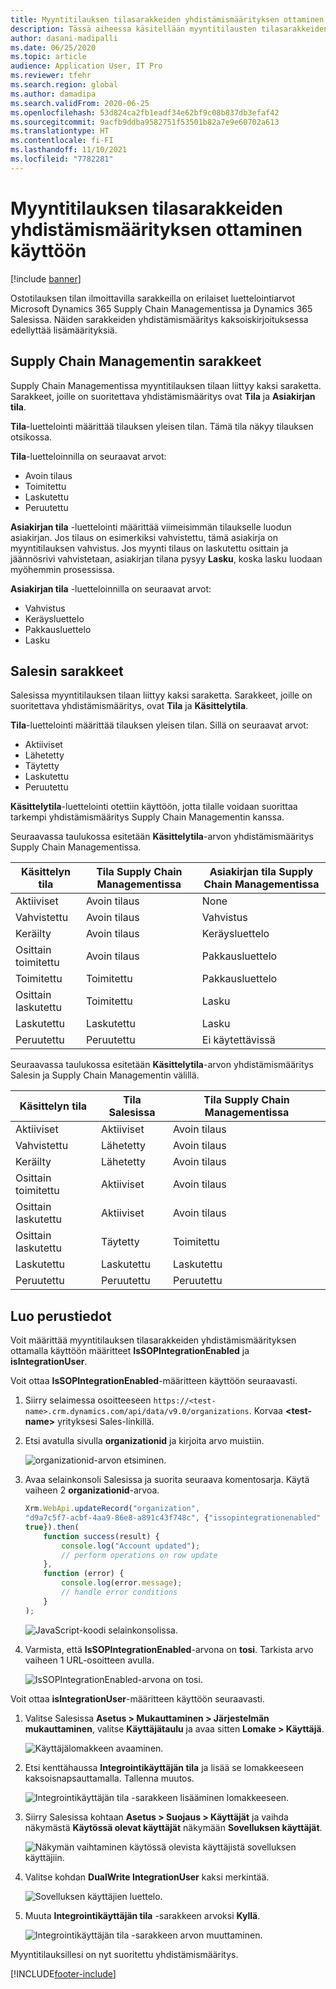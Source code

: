 ```yaml
---
title: Myyntitilauksen tilasarakkeiden yhdistämismäärityksen ottaminen käyttöön
description: Tässä aiheessa käsitellään myyntitilausten tilasarakkeiden määrittämistä kaksoiskirjoitusta varten.
author: dasani-madipalli
ms.date: 06/25/2020
ms.topic: article
audience: Application User, IT Pro
ms.reviewer: tfehr
ms.search.region: global
ms.author: damadipa
ms.search.validFrom: 2020-06-25
ms.openlocfilehash: 53d824ca2fb1eadf34e62bf9c08b837db3efaf42
ms.sourcegitcommit: 9acfb9ddba9582751f53501b82a7e9e60702a613
ms.translationtype: HT
ms.contentlocale: fi-FI
ms.lasthandoff: 11/10/2021
ms.locfileid: "7782281"
---
```

# <a name="set-up-the-mapping-for-the-sales-order-status-columns"></a>Myyntitilauksen tilasarakkeiden yhdistämismäärityksen ottaminen käyttöön

[!include [banner](../../includes/banner.md)]

Ostotilauksen tilan ilmoittavilla sarakkeilla on erilaiset luettelointiarvot Microsoft Dynamics 365 Supply Chain Managementissa ja Dynamics 365 Salesissa. Näiden sarakkeiden yhdistämismääritys kaksoiskirjoituksessa edellyttää lisämäärityksiä.

## <a name="columns-in-supply-chain-management"></a>Supply Chain Managementin sarakkeet

Supply Chain Managementissa myyntitilauksen tilaan liittyy kaksi saraketta. Sarakkeet, joille on suoritettava yhdistämismääritys ovat **Tila** ja **Asiakirjan tila**.

**Tila**-luettelointi määrittää tilauksen yleisen tilan. Tämä tila näkyy tilauksen otsikossa.

**Tila**-luetteloinnilla on seuraavat arvot:

- Avoin tilaus
- Toimitettu
- Laskutettu
- Peruutettu

**Asiakirjan tila** -luettelointi määrittää viimeisimmän tilaukselle luodun asiakirjan. Jos tilaus on esimerkiksi vahvistettu, tämä asiakirja on myyntitilauksen vahvistus. Jos myynti tilaus on laskutettu osittain ja jäännösrivi vahvistetaan, asiakirjan tilana pysyy **Lasku**, koska lasku luodaan myöhemmin prosessissa.

**Asiakirjan tila** -luetteloinnilla on seuraavat arvot:

- Vahvistus
- Keräysluettelo
- Pakkausluettelo
- Lasku

## <a name="columns-in-sales"></a>Salesin sarakkeet

Salesissa myyntitilauksen tilaan liittyy kaksi saraketta. Sarakkeet, joille on suoritettava yhdistämismääritys, ovat **Tila** ja **Käsittelytila**.

**Tila**-luettelointi määrittää tilauksen yleisen tilan. Sillä on seuraavat arvot:

- Aktiiviset
- Lähetetty
- Täytetty
- Laskutettu
- Peruutettu

**Käsittelytila**-luettelointi otettiin käyttöön, jotta tilalle voidaan suorittaa tarkempi yhdistämismääritys Supply Chain Managementin kanssa.

Seuraavassa taulukossa esitetään **Käsittelytila**-arvon yhdistämismääritys Supply Chain Managementissa.

| Käsittelyn tila   | Tila Supply Chain Managementissa | Asiakirjan tila Supply Chain Managementissa |
|---------------------|-----------------------------------|--------------------------------------------|
| Aktiiviset              | Avoin tilaus                        | None                                       |
| Vahvistettu           | Avoin tilaus                        | Vahvistus                               |
| Keräilty              | Avoin tilaus                        | Keräysluettelo                               |
| Osittain toimitettu | Avoin tilaus                        | Pakkausluettelo                               |
| Toimitettu           | Toimitettu                         | Pakkausluettelo                               |
| Osittain laskutettu  | Toimitettu                         | Lasku                                    |
| Laskutettu            | Laskutettu                          | Lasku                                    |
| Peruutettu           | Peruutettu                         | Ei käytettävissä                             |

Seuraavassa taulukossa esitetään **Käsittelytila**-arvon yhdistämismääritys Salesin ja Supply Chain Managementin välillä.

| Käsittelyn tila   | Tila Salesissa | Tila Supply Chain Managementissa |
|---------------------|-----------------|-----------------------------------|
| Aktiiviset              | Aktiiviset          | Avoin tilaus                        |
| Vahvistettu           | Lähetetty       | Avoin tilaus                        |
| Keräilty              | Lähetetty       | Avoin tilaus                        |
| Osittain toimitettu | Aktiiviset          | Avoin tilaus                        |
| Osittain laskutettu  | Aktiiviset          | Avoin tilaus                        |
| Osittain laskutettu  | Täytetty       | Toimitettu                         |
| Laskutettu            | Laskutettu        | Laskutettu                          |
| Peruutettu           | Peruutettu       | Peruutettu                         |

## <a name="setup"></a>Luo perustiedot

Voit määrittää myyntitilauksen tilasarakkeiden yhdistämismäärityksen ottamalla käyttöön määritteet **IsSOPIntegrationEnabled** ja **isIntegrationUser**.

Voit ottaa **IsSOPIntegrationEnabled**-määritteen käyttöön seuraavasti.

1. Siirry selaimessa osoitteeseen `https://<test-name>.crm.dynamics.com/api/data/v9.0/organizations`. Korvaa **\<test-name\>** yrityksesi Sales-linkillä.
2. Etsi avatulla sivulla **organizationid** ja kirjoita arvo muistiin.

    ![organizationid-arvon etsiminen.](media/sales-map-orgid.png)

3. Avaa selainkonsoli Salesissa ja suorita seuraava komentosarja. Käytä vaiheen 2 **organizationid**-arvoa.

    ```javascript
    Xrm.WebApi.updateRecord("organization",
    "d9a7c5f7-acbf-4aa9-86e8-a891c43f748c", {"issopintegrationenabled" :
    true}).then(
        function success(result) {
            console.log("Account updated");
            // perform operations on row update
        },
        function (error) {
            console.log(error.message);
            // handle error conditions
        }
    );
    ```

    ![JavaScript-koodi selainkonsolissa.](media/sales-map-script.png)

4. Varmista, että **IsSOPIntegrationEnabled**-arvona on **tosi**. Tarkista arvo vaiheen 1 URL-osoitteen avulla.

    ![IsSOPIntegrationEnabled-arvona on tosi.](media/sales-map-integration-enabled.png)

Voit ottaa **isIntegrationUser**-määritteen käyttöön seuraavasti.

1. Valitse Salesissa **Asetus \> Mukauttaminen \> Järjestelmän mukauttaminen**, valitse **Käyttäjätaulu** ja avaa sitten **Lomake \> Käyttäjä**.

    ![Käyttäjälomakkeen avaaminen.](media/sales-map-user.png)

2. Etsi kenttähaussa **Integrointikäyttäjän tila** ja lisää se lomakkeeseen kaksoisnapsauttamalla. Tallenna muutos.

    ![Integrointikäyttäjän tila -sarakkeen lisääminen lomakkeeseen.](media/sales-map-field-explorer.png)

3. Siirry Salesissa kohtaan **Asetus \> Suojaus \> Käyttäjät** ja vaihda näkymästä **Käytössä olevat käyttäjät** näkymään **Sovelluksen käyttäjät**.

    ![Näkymän vaihtaminen käytössä olevista käyttäjistä sovelluksen käyttäjiin.](media/sales-map-enabled-users.png)

4. Valitse kohdan **DualWrite IntegrationUser** kaksi merkintää.

    ![Sovelluksen käyttäjien luettelo.](media/sales-map-user-mode.png)

5. Muuta **Integrointikäyttäjän tila** -sarakkeen arvoksi **Kyllä**.

    ![Integrointikäyttäjän tila -sarakkeen arvon muuttaminen.](media/sales-map-user-mode-yes.png)

Myyntitilauksillesi on nyt suoritettu yhdistämismääritys.


[!INCLUDE[footer-include](../../../../includes/footer-banner.md)]